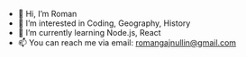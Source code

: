 - 👋 Hi, I’m Roman
- 👀 I’m interested in Coding, Geography, History
- 🌱 I’m currently learning Node.js, React
- 📫 You can reach me via email: romangajnullin@gmail.com

<!---
RomanGain/RomanGain is a ✨ special ✨ repository because its `README.md` (this file) appears on your GitHub profile.
You can click the Preview link to take a look at your changes.
--->
